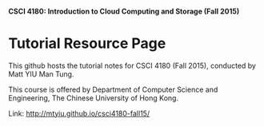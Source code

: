 #### CSCI 4180: Introduction to Cloud Computing and Storage (Fall 2015)
# Tutorial Resource Page

This github hosts the tutorial notes for CSCI 4180 (Fall 2015), conducted by Matt YIU Man Tung.

This course is offered by Department of Computer Science and Engineering, The Chinese University of Hong Kong.

Link: <http://mtyiu.github.io/csci4180-fall15/>
